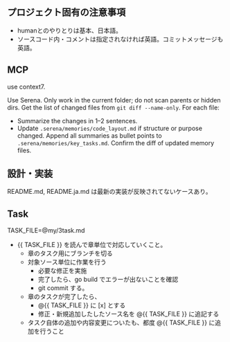 ## プロジェクト固有の注意事項
- humanとのやりとりは基本、日本語。
- ソースコード内・コメントは指定されなければ英語。コミットメッセージも英語。

## MCP
use context7.

Use Serena. Only work in the current folder; do not scan parents or hidden dirs.
Get the list of changed files from `git diff --name-only`.
For each file:
- Summarize the changes in 1–2 sentences.
- Update `.serena/memories/code_layout.md` if structure or purpose changed.
Append all summaries as bullet points to `.serena/memories/key_tasks.md`.
Confirm the diff of updated memory files.

## 設計・実装
README.md, README.ja.md は最新の実装が反映されてないケースあり。

## Task
TASK_FILE=@my/3task.md 
- {{ TASK_FILE }} を読んで章単位で対応していくこと。
  - 章のタスク用にブランチを切る
  - 対象ソース単位に作業を行う
    - 必要な修正を実施
    - 完了したら、go build でエラーが出ないことを確認
    - git commit する。
  - 章のタスクが完了したら、
    - @{{ TASK_FILE }} に [x] とする
    - 修正・新規追加したしたソース名を @{{ TASK_FILE }} に追記する
  - タスク自体の追加や内容変更についたも、都度 @{{ TASK_FILE }} に追加を行うこと
